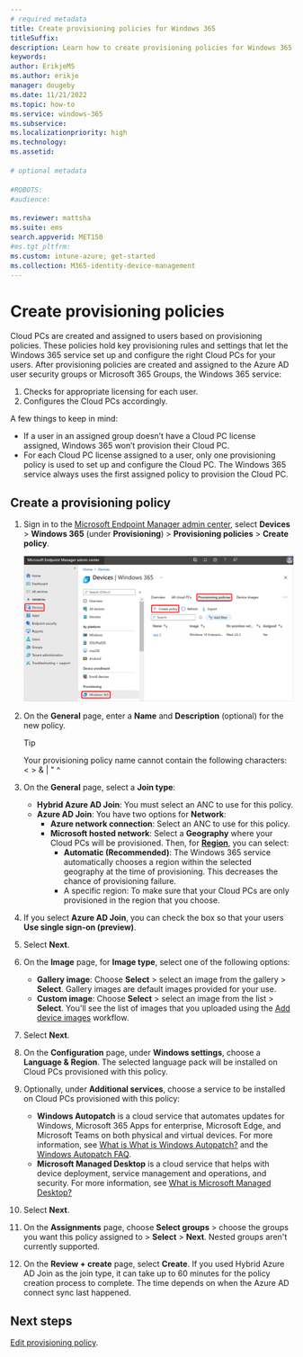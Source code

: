 ```yaml
---
# required metadata
title: Create provisioning policies for Windows 365
titleSuffix:
description: Learn how to create provisioning policies for Windows 365.
keywords:
author: ErikjeMS  
ms.author: erikje
manager: dougeby
ms.date: 11/21/2022
ms.topic: how-to
ms.service: windows-365
ms.subservice:
ms.localizationpriority: high
ms.technology:
ms.assetid: 

# optional metadata

#ROBOTS:
#audience:

ms.reviewer: mattsha
ms.suite: ems
search.appverid: MET150
#ms.tgt_pltfrm:
ms.custom: intune-azure; get-started
ms.collection: M365-identity-device-management
---
```


# Create provisioning policies

Cloud PCs are created and assigned to users based on provisioning policies. These policies hold key provisioning rules and settings that let the Windows 365 service set up and configure the right Cloud PCs for your users. After provisioning policies are created and assigned to the Azure AD user security groups or Microsoft 365 Groups, the Windows 365 service:

1. Checks for appropriate licensing for each user.
2. Configures the Cloud PCs accordingly.

A few things to keep in mind:

- If a user in an assigned group doesn’t have a Cloud PC license assigned, Windows 365 won’t provision their Cloud PC.
- For each Cloud PC license assigned to a user, only one provisioning policy is used to set up and configure the Cloud PC. The Windows 365 service always uses the first assigned policy to provision the Cloud PC.

## Create a provisioning policy

1. Sign in to the [Microsoft Endpoint Manager admin center](https://go.microsoft.com/fwlink/?linkid=2109431), select **Devices** > **Windows 365** (under **Provisioning**) > **Provisioning policies** > **Create policy**.

   ![Screenshot of create policy](./media/create-provisioning-policy/create-policy.png)
2. On the **General** page, enter a **Name** and **Description** (optional) for the new policy.

   > [!TIP]
   > Your provisioning policy name cannot contain the following characters: < > & | " ^

3. On the **General** page, select a **Join type**:
    - **Hybrid Azure AD Join**: You must select an ANC to use for this policy.
    - **Azure AD Join**: You have two options for **Network**:
        - **Azure network connection**: Select an ANC to use for this policy.
        - **Microsoft hosted network**: Select a **Geography** where your Cloud PCs will be provisioned. Then, for [**Region**](requirements.md#supported-azure-regions-for-cloud-pc-provisioning), you can select:
            - **Automatic (Recommended)**: The Windows 365 service automatically chooses a region within the selected geography at the time of provisioning. This decreases the chance of provisioning failure.
            - A specific region: To make sure that your Cloud PCs are only provisioned in the region that you choose.
4. If you select **Azure AD Join**, you can check the box so that your users **Use single sign-on (preview)**.
5. Select **Next**.
6. On the **Image** page, for **Image type**, select one of the following options:
    - **Gallery image**: Choose **Select** > select an image from the gallery > **Select**. Gallery images are default images provided for your use.
    - **Custom image**:  Choose **Select** > select an image from the list > **Select**. You'll see the list of images that you uploaded using the [Add device images](add-device-images.md) workflow.
7. Select **Next**.
8. On the **Configuration** page, under **Windows settings**, choose a **Language & Region**. The selected language pack will be installed on Cloud PCs provisioned with this policy.
9. Optionally, under **Additional services**, choose a service to be installed on Cloud PCs provisioned with this policy:
    - **Windows Autopatch** is a cloud service that automates updates for Windows, Microsoft 365 Apps for enterprise, Microsoft Edge, and Microsoft Teams on both physical and virtual devices. For more information, see [What is What is Windows Autopatch?](/windows/deployment/windows-autopatch/overview/windows-autopatch-overview) and the [Windows Autopatch FAQ](https://go.microsoft.com/fwlink/?linkid=2200228).
    - **Microsoft Managed Desktop** is a cloud service that helps with device deployment, service management and operations, and security. For more information, see [What is Microsoft Managed Desktop?](/managed-desktop/intro/)
10. Select **Next**.
11. On the **Assignments** page, choose **Select groups** > choose the groups you want this policy assigned to > **Select** > **Next**. Nested groups aren't currently supported.
12. On the **Review + create** page, select **Create**. If you used Hybrid Azure AD Join as the join type, it can take up to 60 minutes for the policy creation process to complete. The time depends on when the Azure AD connect sync last happened.

<!-- ########################## -->
## Next steps

[Edit provisioning policy](edit-provisioning-policy.md).
